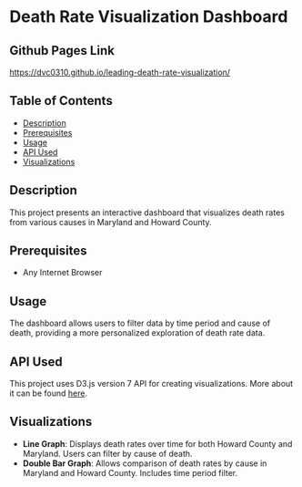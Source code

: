 # Death Rate Visualization Dashboard

## Github Pages Link

https://dvc0310.github.io/leading-death-rate-visualization/

## Table of Contents

- [Description](#description)
- [Prerequisites](#prerequisites)
- [Usage](#usage)
- [API Used](#api-used)
- [Visualizations](#visualizations)

## Description

This project presents an interactive dashboard that visualizes death rates from various causes in Maryland and Howard County. 


## Prerequisites

- Any Internet Browser


## Usage

The dashboard allows users to filter data by time period and cause of death, providing a more personalized exploration of death rate data.

## API Used

This project uses D3.js version 7 API for creating visualizations. More about it can be found [here](https://d3js.org/).

## Visualizations

- **Line Graph**: Displays death rates over time for both Howard County and Maryland. Users can filter by cause of death.
- **Double Bar Graph**: Allows comparison of death rates by cause in Maryland and Howard County. Includes time period filter.


